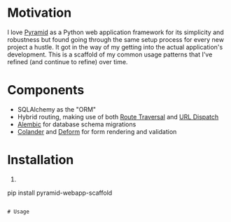 # Motivation
I love [Pyramid](http://www.pylonsproject.org/projects/pyramid/about) as a Python web application framework for its simplicity and robustness but found going through the same setup process for every new project a hustle. It got in the way of my getting into the actual application's development. This is a scaffold of my common usage patterns that I've refined (and continue to refine) over time.

# Components
 - SQLAlchemy as the "ORM"
 - Hybrid routing, making use of both [Route Traversal](http://docs.pylonsproject.org/projects/pyramid/en/latest/narr/traversal.html) and [URL Dispatch](http://docs.pylonsproject.org/projects/pyramid/en/latest/narr/urldispatch.html)
 - [Alembic](https://bitbucket.org/zzzeek/alembic) for database schema migrations
 - [Colander](http://docs.pylonsproject.org/projects/colander/en/latest/) and [Deform](http://docs.pylonsproject.org/projects/deform/en/latest/) for form rendering and validation

# Installation
 1. ```
 pip install pyramid-webapp-scaffold
 ```

# Usage